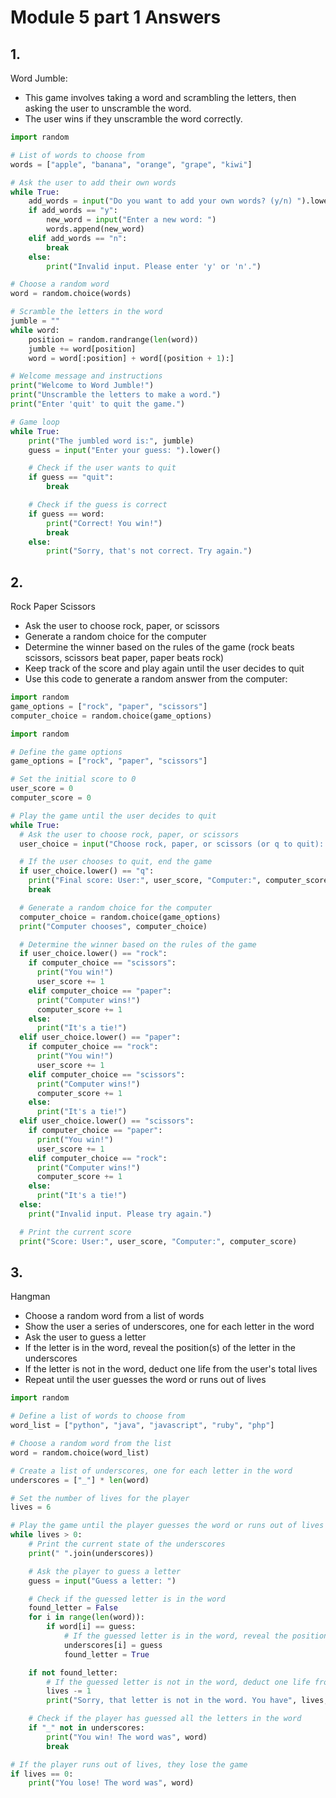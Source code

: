# Module 5 part 1 Answers

## 1.
Word Jumble:
* This game involves taking a word and scrambling the letters, then asking the user to unscramble the word.
* The user wins if they unscramble the word correctly.
```python
import random

# List of words to choose from
words = ["apple", "banana", "orange", "grape", "kiwi"]

# Ask the user to add their own words
while True:
    add_words = input("Do you want to add your own words? (y/n) ").lower()
    if add_words == "y":
        new_word = input("Enter a new word: ")
        words.append(new_word)
    elif add_words == "n":
        break
    else:
        print("Invalid input. Please enter 'y' or 'n'.")

# Choose a random word
word = random.choice(words)

# Scramble the letters in the word
jumble = ""
while word:
    position = random.randrange(len(word))
    jumble += word[position]
    word = word[:position] + word[(position + 1):]

# Welcome message and instructions
print("Welcome to Word Jumble!")
print("Unscramble the letters to make a word.")
print("Enter 'quit' to quit the game.")

# Game loop
while True:
    print("The jumbled word is:", jumble)
    guess = input("Enter your guess: ").lower()

    # Check if the user wants to quit
    if guess == "quit":
        break

    # Check if the guess is correct
    if guess == word:
        print("Correct! You win!")
        break
    else:
        print("Sorry, that's not correct. Try again.")
```

## 2.
Rock Paper Scissors
* Ask the user to choose rock, paper, or scissors
* Generate a random choice for the computer
* Determine the winner based on the rules of the game (rock beats scissors, scissors beat paper, paper beats rock)
* Keep track of the score and play again until the user decides to quit
* Use this code to generate a random answer from the computer:
```python
import random
game_options = ["rock", "paper", "scissors"]
computer_choice = random.choice(game_options)
```
```python
import random

# Define the game options
game_options = ["rock", "paper", "scissors"]

# Set the initial score to 0
user_score = 0
computer_score = 0

# Play the game until the user decides to quit
while True:
  # Ask the user to choose rock, paper, or scissors
  user_choice = input("Choose rock, paper, or scissors (or q to quit): ")

  # If the user chooses to quit, end the game
  if user_choice.lower() == "q":
    print("Final score: User:", user_score, "Computer:", computer_score)
    break

  # Generate a random choice for the computer
  computer_choice = random.choice(game_options)
  print("Computer chooses", computer_choice)

  # Determine the winner based on the rules of the game
  if user_choice.lower() == "rock":
    if computer_choice == "scissors":
      print("You win!")
      user_score += 1
    elif computer_choice == "paper":
      print("Computer wins!")
      computer_score += 1
    else:
      print("It's a tie!")
  elif user_choice.lower() == "paper":
    if computer_choice == "rock":
      print("You win!")
      user_score += 1
    elif computer_choice == "scissors":
      print("Computer wins!")
      computer_score += 1
    else:
      print("It's a tie!")
  elif user_choice.lower() == "scissors":
    if computer_choice == "paper":
      print("You win!")
      user_score += 1
    elif computer_choice == "rock":
      print("Computer wins!")
      computer_score += 1
    else:
      print("It's a tie!")
  else:
    print("Invalid input. Please try again.")

  # Print the current score
  print("Score: User:", user_score, "Computer:", computer_score)

```

## 3.
Hangman
* Choose a random word from a list of words
* Show the user a series of underscores, one for each letter in the word
* Ask the user to guess a letter
* If the letter is in the word, reveal the position(s) of the letter in the underscores
* If the letter is not in the word, deduct one life from the user's total lives
* Repeat until the user guesses the word or runs out of lives
```python
import random

# Define a list of words to choose from
word_list = ["python", "java", "javascript", "ruby", "php"]

# Choose a random word from the list
word = random.choice(word_list)

# Create a list of underscores, one for each letter in the word
underscores = ["_"] * len(word)

# Set the number of lives for the player
lives = 6

# Play the game until the player guesses the word or runs out of lives
while lives > 0:
    # Print the current state of the underscores
    print(" ".join(underscores))

    # Ask the player to guess a letter
    guess = input("Guess a letter: ")

    # Check if the guessed letter is in the word
    found_letter = False
    for i in range(len(word)):
        if word[i] == guess:
            # If the guessed letter is in the word, reveal the position(s) of the letter in the underscores
            underscores[i] = guess
            found_letter = True

    if not found_letter:
        # If the guessed letter is not in the word, deduct one life from the player's total lives
        lives -= 1
        print("Sorry, that letter is not in the word. You have", lives, "lives left.")

    # Check if the player has guessed all the letters in the word
    if "_" not in underscores:
        print("You win! The word was", word)
        break

# If the player runs out of lives, they lose the game
if lives == 0:
    print("You lose! The word was", word)

```